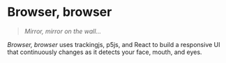 # Browser, browser
>  *Mirror, mirror on the wall...*  

*Browser, browser* uses trackingjs, p5js, and React to build a responsive UI that continuously changes as it detects your face, mouth, and eyes.
